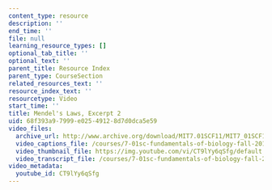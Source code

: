```yaml
---
content_type: resource
description: ''
end_time: ''
file: null
learning_resource_types: []
optional_tab_title: ''
optional_text: ''
parent_title: Resource Index
parent_type: CourseSection
related_resources_text: ''
resource_index_text: ''
resourcetype: Video
start_time: ''
title: Mendel's Laws, Excerpt 2
uid: 68f393a9-7999-e025-4912-8d7d0dca5e59
video_files:
  archive_url: http://www.archive.org/download/MIT7.01SCF11/MIT7_01SCF11_track02_300k.mp4
  video_captions_file: /courses/7-01sc-fundamentals-of-biology-fall-2011/d3c63458d3b25f68848c4c9d9da6afb2_CT9lYy6qSfg.vtt
  video_thumbnail_file: https://img.youtube.com/vi/CT9lYy6qSfg/default.jpg
  video_transcript_file: /courses/7-01sc-fundamentals-of-biology-fall-2011/816f519c1092e3318b29826f536db20f_CT9lYy6qSfg.pdf
video_metadata:
  youtube_id: CT9lYy6qSfg
---
```

